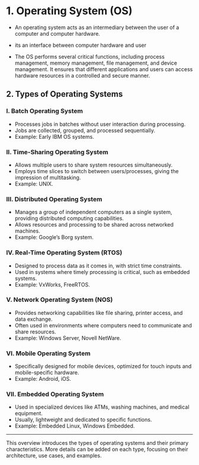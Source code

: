 # 1. Operating System (OS)

- An operating system acts as an intermediary between the user of a computer and computer hardware.

- its an interface between computer hardware and user

- The OS performs several critical functions, including process management, memory management, file management, and device management. It ensures that different applications and users can access hardware resources in a controlled and secure manner.

## 2. Types of Operating Systems

### I. **Batch Operating System**

- Processes jobs in batches without user interaction during processing.
- Jobs are collected, grouped, and processed sequentially.
- Example: Early IBM OS systems.

### II. **Time-Sharing Operating System**

- Allows multiple users to share system resources simultaneously.
- Employs time slices to switch between users/processes, giving the impression of multitasking.
- Example: UNIX.

### III. **Distributed Operating System**

- Manages a group of independent computers as a single system, providing distributed computing capabilities.
- Allows resources and processing to be shared across networked machines.
- Example: Google’s Borg system.

### IV. **Real-Time Operating System (RTOS)**

- Designed to process data as it comes in, with strict time constraints.
- Used in systems where timely processing is critical, such as embedded systems.
- Example: VxWorks, FreeRTOS.

### V. **Network Operating System (NOS)**

- Provides networking capabilities like file sharing, printer access, and data exchange.
- Often used in environments where computers need to communicate and share resources.
- Example: Windows Server, Novell NetWare.

### VI. **Mobile Operating System**

- Specifically designed for mobile devices, optimized for touch inputs and mobile-specific hardware.
- Example: Android, iOS.

### VII. **Embedded Operating System**

- Used in specialized devices like ATMs, washing machines, and medical equipment.
- Usually, lightweight and dedicated to specific functions.
- Example: Embedded Linux, Windows Embedded.

---

This overview introduces the types of operating systems and their primary characteristics. More details can be added on each type, focusing on their architecture, use cases, and examples.
